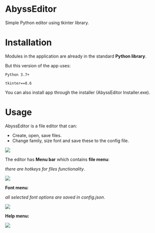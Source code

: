 # AbyssEditor
Simple Python editor using tkinter library.

# Installation
Modules in the application are already in the standard **Python library**.

But this version of the app uses:

```Python 3.7+```

```tkinter==8.6```

You can also install app through the installer (AbyssEditor Installer.exe).

# Usage
AbyssEditor is a file editor that can:

- Create, open, save files.
- Change family, size font and save these to the config file.

![](README_images/preview_1.PNG)

The editor has **Menu bar** which contains **file menu**:

*there are hotkeys for files functionality*.

![](README_images/preview_3.jpg)

**Font menu**:

*all selected font options are saved in config.json*.

![](README_images/preview_2.PNG)

**Help menu:**

![](README_images/preview_4.PNG)
